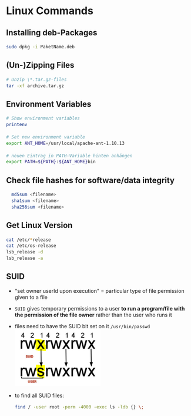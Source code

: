 # Linux Commands

## Installing deb-Packages

```bash
sudo dpkg -i PaketName.deb
```

## (Un-)Zipping Files

```bash
# Unzip \*.tar.gz-files
tar -xf archive.tar.gz
```

## Environment Variables

```bash
# Show environment variables
printenv

# Set new environment variable
export ANT_HOME=/usr/local/apache-ant-1.10.13

# neuen Eintrag in PATH-Variable hinten anhängen
export PATH=${PATH}:${ANT_HOME}bin
```

## Check file hashes for software/data integrity

```bash
  md5sum <filename>
  sha1sum <filename>
  sha256sum <filename>
```

## Get Linux Version

```bash
cat /etc/*release
cat /etc/os-release
lsb_release -d
lsb_release -a
```

## SUID

- "set owner userId upon execution" = particular type of file permission given to a file
- `SUID` gives temporary permissions to a user **to run a program/file with the permission of the file owner** rather than the user who runs it
- files need to have the SUID bit set on it `/usr/bin/passwd`
  ![suidBit](img/2023-06-01-19-10-14.png)
- to find all SUID files:

  ```bash
  find / -user root -perm -4000 -exec ls -ldb {} \;
  ```
